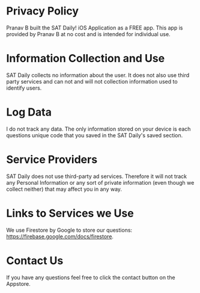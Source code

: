 # Privacy Policy

Pranav B built the SAT Daily! iOS Application as a FREE app. This app is provided by Pranav B at no cost and is intended for individual use.

# Information Collection and Use

SAT Daily collects no information about the user. It does not also use third party services and can not and will not collection information used to identify users. 

# Log Data

I do not track any data. The only information stored on your device is each questions unique code that you saved in the SAT Daily's saved section. 

# Service Providers

SAT Daily does not use third-party ad services. Therefore it will not track any Personal Information or any sort of private information (even though we collect neither) that may affect you in any way.

# Links to Services we Use

We use Firestore by Google to store our questions: https://firebase.google.com/docs/firestore.

# Contact Us

If you have any questions feel free to click the contact button on the Appstore.
